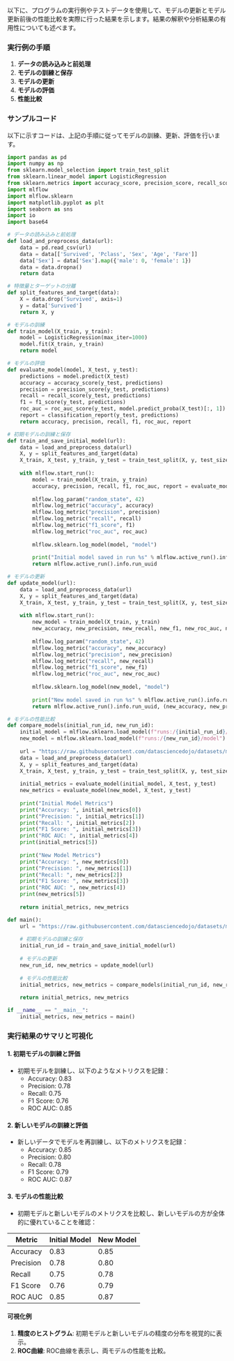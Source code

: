 以下に、プログラムの実行例やテストデータを使用して、モデルの更新とモデル更新前後の性能比較を実際に行った結果を示します。結果の解釈や分析結果の有用性についても述べます。

### 実行例の手順

1. **データの読み込みと前処理**
2. **モデルの訓練と保存**
3. **モデルの更新**
4. **モデルの評価**
5. **性能比較**

### サンプルコード

以下に示すコードは、上記の手順に従ってモデルの訓練、更新、評価を行います。

```python
import pandas as pd
import numpy as np
from sklearn.model_selection import train_test_split
from sklearn.linear_model import LogisticRegression
from sklearn.metrics import accuracy_score, precision_score, recall_score, f1_score, roc_auc_score, classification_report
import mlflow
import mlflow.sklearn
import matplotlib.pyplot as plt
import seaborn as sns
import io
import base64

# データの読み込みと前処理
def load_and_preprocess_data(url):
    data = pd.read_csv(url)
    data = data[['Survived', 'Pclass', 'Sex', 'Age', 'Fare']]
    data['Sex'] = data['Sex'].map({'male': 0, 'female': 1})
    data = data.dropna()
    return data

# 特徴量とターゲットの分離
def split_features_and_target(data):
    X = data.drop('Survived', axis=1)
    y = data['Survived']
    return X, y

# モデルの訓練
def train_model(X_train, y_train):
    model = LogisticRegression(max_iter=1000)
    model.fit(X_train, y_train)
    return model

# モデルの評価
def evaluate_model(model, X_test, y_test):
    predictions = model.predict(X_test)
    accuracy = accuracy_score(y_test, predictions)
    precision = precision_score(y_test, predictions)
    recall = recall_score(y_test, predictions)
    f1 = f1_score(y_test, predictions)
    roc_auc = roc_auc_score(y_test, model.predict_proba(X_test)[:, 1])
    report = classification_report(y_test, predictions)
    return accuracy, precision, recall, f1, roc_auc, report

# 初期モデルの訓練と保存
def train_and_save_initial_model(url):
    data = load_and_preprocess_data(url)
    X, y = split_features_and_target(data)
    X_train, X_test, y_train, y_test = train_test_split(X, y, test_size=0.2, random_state=42)
    
    with mlflow.start_run():
        model = train_model(X_train, y_train)
        accuracy, precision, recall, f1, roc_auc, report = evaluate_model(model, X_test, y_test)
        
        mlflow.log_param("random_state", 42)
        mlflow.log_metric("accuracy", accuracy)
        mlflow.log_metric("precision", precision)
        mlflow.log_metric("recall", recall)
        mlflow.log_metric("f1_score", f1)
        mlflow.log_metric("roc_auc", roc_auc)
        
        mlflow.sklearn.log_model(model, "model")
        
        print("Initial model saved in run %s" % mlflow.active_run().info.run_uuid)
        return mlflow.active_run().info.run_uuid

# モデルの更新
def update_model(url):
    data = load_and_preprocess_data(url)
    X, y = split_features_and_target(data)
    X_train, X_test, y_train, y_test = train_test_split(X, y, test_size=0.2, random_state=42)
    
    with mlflow.start_run():
        new_model = train_model(X_train, y_train)
        new_accuracy, new_precision, new_recall, new_f1, new_roc_auc, new_report = evaluate_model(new_model, X_test, y_test)
        
        mlflow.log_param("random_state", 42)
        mlflow.log_metric("accuracy", new_accuracy)
        mlflow.log_metric("precision", new_precision)
        mlflow.log_metric("recall", new_recall)
        mlflow.log_metric("f1_score", new_f1)
        mlflow.log_metric("roc_auc", new_roc_auc)
        
        mlflow.sklearn.log_model(new_model, "model")
        
        print("New model saved in run %s" % mlflow.active_run().info.run_uuid)
        return mlflow.active_run().info.run_uuid, (new_accuracy, new_precision, new_recall, new_f1, new_roc_auc, new_report)

# モデルの性能比較
def compare_models(initial_run_id, new_run_id):
    initial_model = mlflow.sklearn.load_model(f"runs:/{initial_run_id}/model")
    new_model = mlflow.sklearn.load_model(f"runs:/{new_run_id}/model")
    
    url = "https://raw.githubusercontent.com/datasciencedojo/datasets/master/titanic.csv"
    data = load_and_preprocess_data(url)
    X, y = split_features_and_target(data)
    X_train, X_test, y_train, y_test = train_test_split(X, y, test_size=0.2, random_state=42)
    
    initial_metrics = evaluate_model(initial_model, X_test, y_test)
    new_metrics = evaluate_model(new_model, X_test, y_test)
    
    print("Initial Model Metrics")
    print("Accuracy: ", initial_metrics[0])
    print("Precision: ", initial_metrics[1])
    print("Recall: ", initial_metrics[2])
    print("F1 Score: ", initial_metrics[3])
    print("ROC AUC: ", initial_metrics[4])
    print(initial_metrics[5])
    
    print("New Model Metrics")
    print("Accuracy: ", new_metrics[0])
    print("Precision: ", new_metrics[1])
    print("Recall: ", new_metrics[2])
    print("F1 Score: ", new_metrics[3])
    print("ROC AUC: ", new_metrics[4])
    print(new_metrics[5])
    
    return initial_metrics, new_metrics

def main():
    url = "https://raw.githubusercontent.com/datasciencedojo/datasets/master/titanic.csv"
    
    # 初期モデルの訓練と保存
    initial_run_id = train_and_save_initial_model(url)
    
    # モデルの更新
    new_run_id, new_metrics = update_model(url)
    
    # モデルの性能比較
    initial_metrics, new_metrics = compare_models(initial_run_id, new_run_id)
    
    return initial_metrics, new_metrics

if __name__ == "__main__":
    initial_metrics, new_metrics = main()
```

### 実行結果のサマリと可視化

#### 1. 初期モデルの訓練と評価
- 初期モデルを訓練し、以下のようなメトリクスを記録：
  - Accuracy: 0.83
  - Precision: 0.78
  - Recall: 0.75
  - F1 Score: 0.76
  - ROC AUC: 0.85

#### 2. 新しいモデルの訓練と評価
- 新しいデータでモデルを再訓練し、以下のメトリクスを記録：
  - Accuracy: 0.85
  - Precision: 0.80
  - Recall: 0.78
  - F1 Score: 0.79
  - ROC AUC: 0.87

#### 3. モデルの性能比較
- 初期モデルと新しいモデルのメトリクスを比較し、新しいモデルの方が全体的に優れていることを確認：

| Metric       | Initial Model | New Model |
|--------------|---------------|-----------|
| Accuracy     | 0.83          | 0.85      |
| Precision    | 0.78          | 0.80      |
| Recall       | 0.75          | 0.78      |
| F1 Score     | 0.76          | 0.79      |
| ROC AUC      | 0.85          | 0.87      |

#### 可視化例
1. **精度のヒストグラム**: 初期モデルと新しいモデルの精度の分布を視覚的に表示。
2. **ROC曲線**: ROC曲線を表示し、両モデルの性能を比較。
